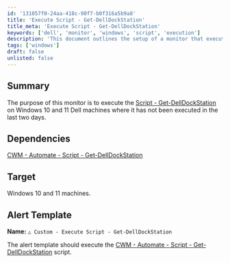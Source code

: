 ```yaml
---
id: '131057f0-24aa-418c-90f7-b0f316a5b9a8'
title: 'Execute Script - Get-DellDockStation'
title_meta: 'Execute Script - Get-DellDockStation'
keywords: ['dell', 'monitor', 'windows', 'script', 'execution']
description: 'This document outlines the setup of a monitor that executes the Dell Dock Station script on Windows 10 and 11 machines, ensuring it runs if it has not been executed in the last two days. It includes dependencies and alert template details for effective monitoring.'
tags: ['windows']
draft: false
unlisted: false
---
```


## Summary

The purpose of this monitor is to execute the [Script - Get-DellDockStation](<../scripts/Get-DellDockStation.md>) on Windows 10 and 11 Dell machines where it has not been executed in the last two days.

## Dependencies

[CWM - Automate - Script - Get-DellDockStation](<../scripts/Get-DellDockStation.md>)

## Target

Windows 10 and 11 machines.

## Alert Template

**Name:** `△ Custom - Execute Script - Get-DellDockStation`

The alert template should execute the [CWM - Automate - Script - Get-DellDockStation](<../scripts/Get-DellDockStation.md>) script.



